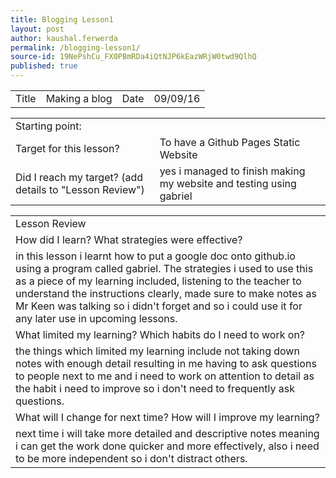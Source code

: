 ```yaml
---
title: Blogging Lesson1
layout: post
author: kaushal.ferwerda
permalink: /blogging-lesson1/
source-id: 19NePshCu_FX0PBmRDa4iQtNJP6kEazWRjW0twd9QlhQ
published: true
---
```

<table>
  <tr>
    <td>Title</td>
    <td>Making a blog</td>
    <td>Date</td>
    <td>09/09/16</td>
  </tr>
</table>


<table>
  <tr>
    <td>Starting point:</td>
    <td></td>
  </tr>
  <tr>
    <td>Target for this lesson?</td>
    <td>To have a Github Pages Static Website</td>
  </tr>
  <tr>
    <td>Did I reach my target? 
(add details to "Lesson Review")</td>
    <td> yes i managed to finish making my website and testing using gabriel</td>
  </tr>
</table>


<table>
  <tr>
    <td>Lesson Review</td>
  </tr>
  <tr>
    <td>How did I learn? What strategies were effective? </td>
  </tr>
  <tr>
    <td>in this lesson i learnt how to put a google doc onto github.io using a program called gabriel. The strategies i used to use this as a piece of my learning included, listening to the teacher to understand the instructions clearly, made sure to make notes as Mr Keen was talking so i didn't forget and so i could use it for any later use in upcoming lessons.</td>
  </tr>
  <tr>
    <td>What limited my learning? Which habits do I need to work on? </td>
  </tr>
  <tr>
    <td>the things which limited my learning include not taking down notes with enough detail resulting in me having to ask questions to people next to me and i need to work on attention to detail as the habit i need to improve so i don't need to frequently ask questions.</td>
  </tr>
  <tr>
    <td>What will I change for next time? How will I improve my learning?</td>
  </tr>
  <tr>
    <td>next time i will take more detailed and descriptive notes meaning i can get the work done quicker and more effectively, also i need to be more independent so i don't distract others.</td>
  </tr>
</table>


